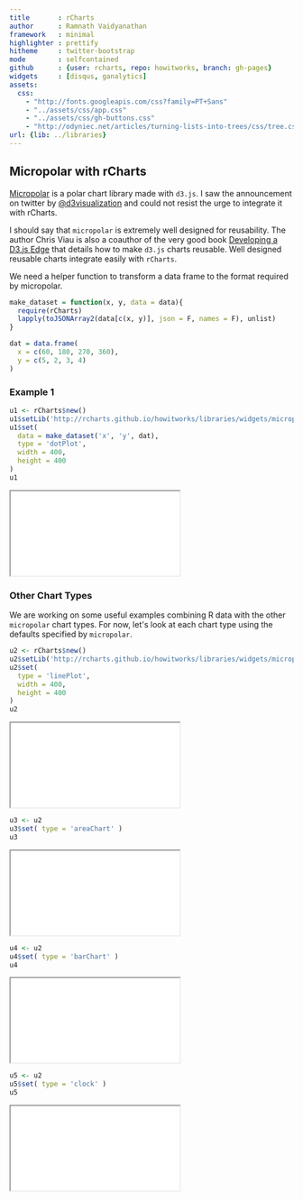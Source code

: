 ```yaml
---
title       : rCharts
author      : Ramnath Vaidyanathan
framework   : minimal
highlighter : prettify
hitheme     : twitter-bootstrap
mode        : selfcontained
github      : {user: rcharts, repo: howitworks, branch: gh-pages}
widgets     : [disqus, ganalytics]
assets:
  css: 
    - "http://fonts.googleapis.com/css?family=PT+Sans"
    - "../assets/css/app.css"
    - "../assets/css/gh-buttons.css"
    - "http://odyniec.net/articles/turning-lists-into-trees/css/tree.css"
url: {lib: ../libraries}
---
```


## Micropolar with rCharts

[Micropolar](http://micropolar.org) is a polar chart library made with `d3.js`. I saw the announcement on twitter by [@d3visualization](https://twitter.com/d3visualization) and could not resist the urge to integrate it with rCharts.

I should say that `micropolar` is extremely well designed for reusability.  The author Chris Viau is also a coauthor of the very good book [Developing a D3.js Edge](http://bleedingedgepress.com/our-books/developing-a-d3-js-edge/) that details how to make `d3.js` charts reusable.  Well designed reusable charts integrate easily with `rCharts`.

We need a helper function to transform a data frame to the format required by micropolar.





```r
make_dataset = function(x, y, data = data){
  require(rCharts)
  lapply(toJSONArray2(data[c(x, y)], json = F, names = F), unlist)
}

dat = data.frame(
  x = c(60, 180, 270, 360),
  y = c(5, 2, 3, 4)
)
```


### Example 1


```r
u1 <- rCharts$new()
u1$setLib('http://rcharts.github.io/howitworks/libraries/widgets/micropolar')
u1$set(
  data = make_dataset('x', 'y', dat),
  type = 'dotPlot',
  width = 400,
  height = 400
)
u1
```

<iframe src=assets/fig/unnamed-chunk-3.html seamless></iframe>


### Other Chart Types

We are working on some useful examples combining R data with the other `micropolar` chart types.  For now, let's look at each chart type using the defaults specified by `micropolar`.


```r
u2 <- rCharts$new()
u2$setLib('http://rcharts.github.io/howitworks/libraries/widgets/micropolar')
u2$set(
  type = 'linePlot',
  width = 400,
  height = 400
)
u2
```

<iframe src=assets/fig/unnamed-chunk-4.html seamless></iframe>



```r
u3 <- u2
u3$set( type = 'areaChart' )
u3
```

<iframe src=assets/fig/unnamed-chunk-5.html seamless></iframe>



```r
u4 <- u2
u4$set( type = 'barChart' )
u4
```

<iframe src=assets/fig/unnamed-chunk-6.html seamless></iframe>



```r
u5 <- u2
u5$set( type = 'clock' )
u5
```

<iframe src=assets/fig/unnamed-chunk-7.html seamless></iframe>


<div id='disqus_thread'></div>


